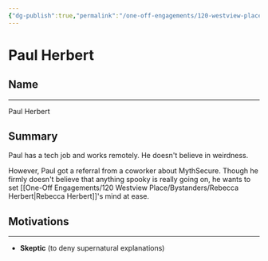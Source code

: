 ```yaml
---
{"dg-publish":true,"permalink":"/one-off-engagements/120-westview-place/bystanders/paul-herbert/","tags":["bystander","120WestviewPlace","one-off"],"created":"2024-08-21T17:32:04.000-04:00","updated":"2025-02-19T07:56:02.108-05:00"}
---
```


# Paul Herbert

## Name
----
Paul Herbert
## Summary
Paul has a tech job and works remotely. He doesn't believe in weirdness.

However, Paul got a referral from a coworker about MythSecure. Though he firmly doesn't believe that anything spooky is really going on, he wants to set [[One-Off Engagements/120 Westview Place/Bystanders/Rebecca Herbert\|Rebecca Herbert]]'s mind at ease. 


## Motivations
---
- **Skeptic** (to deny supernatural explanations)